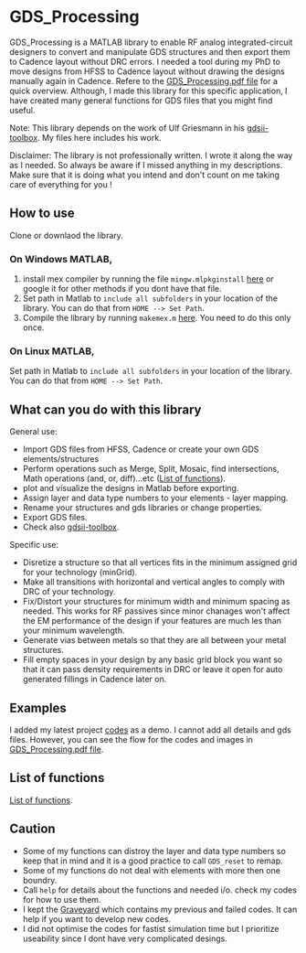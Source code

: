 # GDS_Processing
GDS_Processing is a MATLAB library to enable RF analog integrated-circuit designers to convert and manipulate GDS structures and then export them to Cadence layout without DRC errors. I needed a tool during my PhD to move designs from HFSS to Cadence layout without drawing the designs manually again in Cadence. Refere to the [GDS_Processing.pdf file](https://github.com/zainkhalifa/GDS_Processing/blob/master/GDS_Processing.pdf) for a quick overview. Although, I made this library for this specific application, I have created many general functions for GDS files that you might find useful. 

Note: This library depends on the work of Ulf Griesmann in his [gdsii-toolbox](https://github.com/ulfgri/gdsii-toolbox). My files here includes his work. 

Disclaimer: The library is not professionally written. I wrote it along the way as I needed. So always be aware if I missed anything in my descriptions. Make sure that it is doing what you intend and don't count on me taking care of everything for you !

## How to use
Clone or downlaod the library.
### On Windows MATLAB, 
1. install mex compiler by running the file `mingw.mlpkginstall` [here](https://github.com/zainkhalifa/GDS_Processing/blob/master/GDS_Lib/mingw.mlpkginstall) or google it for other methods if you dont have that file.
2. Set path in Matlab to `include all subfolders` in your location of the library. You can do that from `HOME --> Set Path`.
3. Compile the library by running ``makemex.m`` [here](https://github.com/zainkhalifa/GDS_Processing/blob/master/GDS_Lib/gdsii-toolbox-master/makemex.m). You need to do this only once. 

### On Linux MATLAB,

Set path in Matlab to `include all subfolders` in your location of the library. You can do that from `HOME --> Set Path`.

## What can you do with this library
General use:
* Import GDS files from HFSS, Cadence or create your own GDS elements/structures 
* Perform operations such as Merge, Split, Mosaic, find intersections, Math operations (and, or, diff)...etc ([List of functions](https://github.com/zainkhalifa/GDS_Processing/blob/master/GDS_Lib/GDS_Functions/Contents.m)).
* plot and visualize the designs in Matlab before exporting. 
* Assign layer and data type numbers to your elements - layer mapping. 
* Rename your structures and gds libraries or change properties. 
* Export GDS files.
* Check also [gdsii-toolbox](https://github.com/ulfgri/gdsii-toolbox). 

Specific use:
* Disretize a structure so that all vertices fits in the minimum assigned grid for your technology (minGrid). 
* Make all transitions with horizontal and vertical angles to comply with DRC of your technology. 
* Fix/Distort your structures for minimum width and minimum spacing as needed. This works for RF passives since minor chanages won't affect the EM performance of the design if your features are much les than your minimum wavelength. 
* Generate vias between metals so that they are all between your metal structures. 
* Fill empty spaces in your design by any basic grid block you want so that it can pass density requirements in DRC or leave it open for auto generated fillings in Cadence later on. 

## Examples
I added my latest project [codes](https://github.com/zainkhalifa/GDS_Processing/tree/master/Procedure%20Codes) as a demo. I cannot add all details and gds files. However, you can see the flow for the codes and images in [GDS_Processing.pdf file](https://github.com/zainkhalifa/GDS_Processing/blob/master/GDS_Processing.pdf). 

## List of functions
[List of functions](https://github.com/zainkhalifa/GDS_Processing/blob/master/GDS_Lib/GDS_Functions/Contents.m).

## Caution
* Some of my functions can distroy the layer and data type numbers so keep that in mind and it is a good practice to call ``GDS_reset`` to remap.
* Some of my functions do not deal with elements with more then one boundry. 
* Call ``help`` for details about the functions and needed i/o. check my codes for how to use them. 
* I kept the [Graveyard](https://github.com/zainkhalifa/GDS_Processing/blob/master/GDS_Lib/GDS_Functions/The%20Graveyard.zip) which contains my previous and failed codes. It can help if you want to develop new codes. 
* I did not optimise the codes for fastist simulation time but I prioritize useability since I dont have very complicated desings. 
